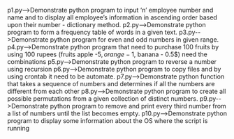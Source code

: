 p1.py-->Demonstrate python program to input ‘n’ employee number and name and to display all employee’s information in ascending order based upon their number - dictionary method.
p2.py-->Demonstrate python program to form a frequency table of words in a given text.
p3.py-->Demonstrate python program for even and odd numbers in given range.
p4.py-->Demonstrate python program that need to purchase 100 fruits by using 100 rupees (fruits apple -5$, orange - 1$, banana - 0.5$) need the combinations
p5.py-->Demonstrate python program to reverse a number using recursion
p6.py-->Demonstrate python program to copy files and by using crontab it need to be automate.
p7.py-->Demonstrate python function that takes a sequence of numbers and determines if all the numbers are different from each other
p8.py-->Demonstrate python program to create all possible permutations from a given collection of distinct numbers.
p9.py-->Demonstrate python program to remove and print every third number from a list of numbers until the list becomes empty.
p10.py-->Demonstrate python program to display some information about the OS where the script is running
